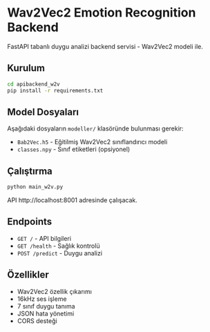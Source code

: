 # Wav2Vec2 Emotion Recognition Backend

FastAPI tabanlı duygu analizi backend servisi - Wav2Vec2 modeli ile.

## Kurulum

```bash
cd apibackend_w2v
pip install -r requirements.txt
```

## Model Dosyaları

Aşağıdaki dosyaların `modeller/` klasöründe bulunması gerekir:
- `Bab2Vec.h5` - Eğitilmiş Wav2Vec2 sınıflandırıcı modeli
- `classes.npy` - Sınıf etiketleri (opsiyonel)

## Çalıştırma

```bash
python main_w2v.py
```

API http://localhost:8001 adresinde çalışacak.

## Endpoints

- `GET /` - API bilgileri
- `GET /health` - Sağlık kontrolü
- `POST /predict` - Duygu analizi

## Özellikler

- Wav2Vec2 özellik çıkarımı
- 16kHz ses işleme
- 7 sınıf duygu tanıma
- JSON hata yönetimi
- CORS desteği
